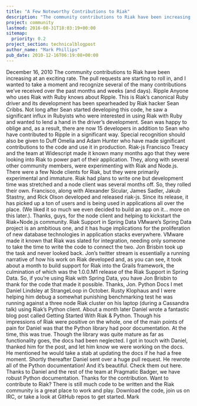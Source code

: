 ```yaml
---
title: "A Few Noteworthy Contributions to Riak"
description: "The community contributions to Riak have been increasing at an exciting rate. The pull requests are starting to roll in, and I wanted to take a moment and recognize several of the many contributions we've received over the past months and weeks (and days)."
project: community
lastmod: 2016-08-31T18:03:19+00:00
sitemap:
  priority: 0.2
project_section: technicalblogpost
author_name: "Mark Phillips"
pub_date: 2010-12-16T06:19:08+00:00
---
```

December 16, 2010
The community contributions to Riak have been increasing at an exciting rate. The pull requests are starting to roll in, and I wanted to take a moment and recognize several of the many contributions we’ve received over the past months and weeks (and days).
Ripple
Anyone who uses Riak with Ruby knows about Ripple. This is Riak’s canonical Ruby driver and its development has been spearheaded by Riak hacker Sean Cribbs. Not long after Sean started developing this code, he saw a significant influx in Rubyists who were interested in using Riak with Ruby and wanted to lend a hand in the driver’s development. Sean was happy to oblige and, as a result, there are now 15 developers in addition to Sean who have contributed to Ripple in a significant way. Special recognition should also be given to Duff Omelia and Adam Hunter who have made significant contributions to the code and use it in production.
Riak-js
Francisco Treacy and the team at Widescript made it known many months ago that they were looking into Riak to power part of their application. They, along with several other community members, were experimenting with Riak and Node.js. There were a few Node clients for Riak, but they were primarily experimental and immature. Riak had plans to write one but development time was stretched and a node client was several months off.
So, they rolled their own. Francisco, along with Alexander Sicular, James Sadler, Jakub Stastny, and Rick Olson developed and released riak-js. Since its release, it has picked up a ton of users and is being used in applications all over the place. (We liked it so much we even decided to build an app on it… more on this later.).
Thanks, guys, for the node client and helping to kickstart the Riak+Node.js community.
Riak Support in Spring Data
VMware’s Spring Data project is an ambitious one, and it has huge implications for the proliferation of new database technologies in application stacks everywhere. VMware made it known that Riak was slated for integration, needing only someone to take the time to write the code to connect the two. Jon Brisbin took up the task and never looked back.
Jon’s twitter stream is essentially a running narrative of how his work on Riak developed and, as you can see, it took about a month to build support for Riak into the Grails framework, the culmination of which was the 1.0.0.M1 release of the Riak Support in Spring Data.
So, if you’re using Riak with Spring Data, you have Jon Brisbin to thank for the code that made it possible. Thanks, Jon.
Python Docs
I met Daniel Lindsley at StrangeLoop in October. Rusty Klophaus and I were helping him debug a somewhat punishing benchmarking test he was running against a three node Riak cluster on his laptop (during a Cassandra talk) using Riak’s Python client. About a month later Daniel wrote a fantastic blog post called Getting Started With Riak & Python. Though his impressions of Riak were positive on the whole, one of the main points of pain for Daniel was that the Python library had poor documentation. At the time, this was true. Though the library was quite mature as far as functionality goes, the docs had been neglected. I got in touch with Daniel, thanked him for the post, and let him know we were working on the docs. He mentioned he would take a stab at updating the docs if he had a free moment. Shortly thereafter Daniel sent over a huge pull request. He rewrote all of the Python documentation! And it’s beautiful. Check them out here.
Thanks to Daniel and the rest of the team at Pragmatic Badger, we have robust Python documentation. Thanks for the contribution.
Want to contribute to Riak? There is still much code to be written and the Riak community is a great place to work and play. Download the code, join us on IRC, or take a look at GitHub repos to get started.
Mark
